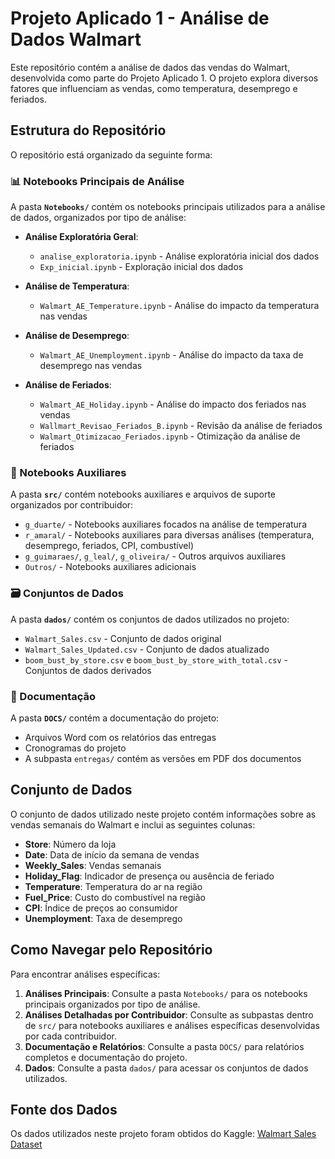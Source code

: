 # Projeto Aplicado 1 - Análise de Dados Walmart

Este repositório contém a análise de dados das vendas do Walmart, desenvolvida como parte do Projeto Aplicado 1. O projeto explora diversos fatores que influenciam as vendas, como temperatura, desemprego e feriados.

## Estrutura do Repositório

O repositório está organizado da seguinte forma:

### 📊 Notebooks Principais de Análise

A pasta **`Notebooks/`** contém os notebooks principais utilizados para a análise de dados, organizados por tipo de análise:

- **Análise Exploratória Geral**:
  - `analise_exploratoria.ipynb` - Análise exploratória inicial dos dados
  - `Exp_inicial.ipynb` - Exploração inicial dos dados

- **Análise de Temperatura**:
  - `Walmart_AE_Temperature.ipynb` - Análise do impacto da temperatura nas vendas

- **Análise de Desemprego**:
  - `Walmart_AE_Unemployment.ipynb` - Análise do impacto da taxa de desemprego nas vendas

- **Análise de Feriados**:
  - `Walmart_AE_Holiday.ipynb` - Análise do impacto dos feriados nas vendas
  - `Wallmart_Revisao_Feriados_B.ipynb` - Revisão da análise de feriados
  - `Walmart_Otimizacao_Feriados.ipynb` - Otimização da análise de feriados

### 📁 Notebooks Auxiliares

A pasta **`src/`** contém notebooks auxiliares e arquivos de suporte organizados por contribuidor:

- `g_duarte/` - Notebooks auxiliares focados na análise de temperatura
- `r_amaral/` - Notebooks auxiliares para diversas análises (temperatura, desemprego, feriados, CPI, combustível)
- `g_guimaraes/`, `g_leal/`, `g_oliveira/` - Outros arquivos auxiliares
- `Outros/` - Notebooks auxiliares adicionais

### 🗃️ Conjuntos de Dados

A pasta **`dados/`** contém os conjuntos de dados utilizados no projeto:

- `Walmart_Sales.csv` - Conjunto de dados original
- `Walmart_Sales_Updated.csv` - Conjunto de dados atualizado
- `boom_bust_by_store.csv` e `boom_bust_by_store_with_total.csv` - Conjuntos de dados derivados

### 📑 Documentação

A pasta **`DOCS/`** contém a documentação do projeto:

- Arquivos Word com os relatórios das entregas
- Cronogramas do projeto
- A subpasta `entregas/` contém as versões em PDF dos documentos

## Conjunto de Dados

O conjunto de dados utilizado neste projeto contém informações sobre as vendas semanais do Walmart e inclui as seguintes colunas:

- **Store**: Número da loja
- **Date**: Data de início da semana de vendas
- **Weekly_Sales**: Vendas semanais
- **Holiday_Flag**: Indicador de presença ou ausência de feriado
- **Temperature**: Temperatura do ar na região
- **Fuel_Price**: Custo do combustível na região
- **CPI**: Índice de preços ao consumidor
- **Unemployment**: Taxa de desemprego

## Como Navegar pelo Repositório

Para encontrar análises específicas:

1. **Análises Principais**: Consulte a pasta `Notebooks/` para os notebooks principais organizados por tipo de análise.
2. **Análises Detalhadas por Contribuidor**: Consulte as subpastas dentro de `src/` para notebooks auxiliares e análises específicas desenvolvidas por cada contribuidor.
3. **Documentação e Relatórios**: Consulte a pasta `DOCS/` para relatórios completos e documentação do projeto.
4. **Dados**: Consulte a pasta `dados/` para acessar os conjuntos de dados utilizados.

## Fonte dos Dados

Os dados utilizados neste projeto foram obtidos do Kaggle:
[Walmart Sales Dataset](https://www.kaggle.com/datasets/mikhail1681/walmart-sales/data)
